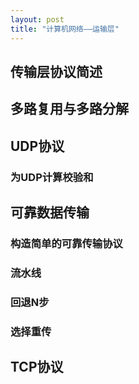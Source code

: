 ```yaml
---
layout: post
title: "计算机网络——运输层"
---
```


## 传输层协议简述

## 多路复用与多路分解

## UDP协议

### 为UDP计算校验和

## 可靠数据传输

### 构造简单的可靠传输协议

### 流水线

### 回退N步

### 选择重传

## TCP协议
